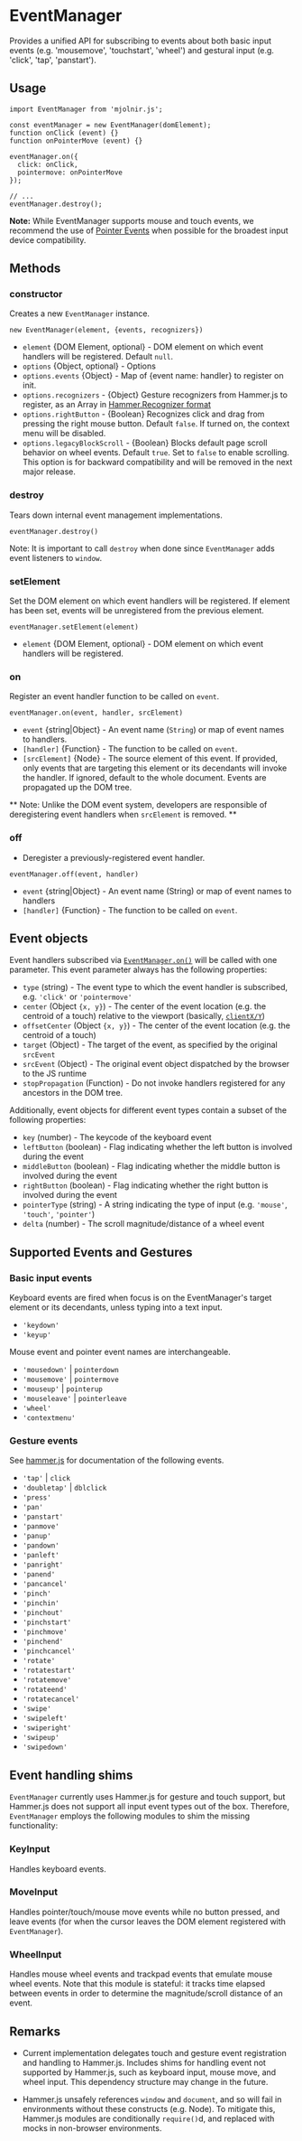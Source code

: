 # EventManager

Provides a unified API for subscribing to events about both basic input events (e.g. 'mousemove', 'touchstart', 'wheel') and gestural input (e.g. 'click', 'tap', 'panstart').



## Usage

```
import EventManager from 'mjolnir.js';

const eventManager = new EventManager(domElement);
function onClick (event) {}
function onPointerMove (event) {}

eventManager.on({
  click: onClick,
  pointermove: onPointerMove
});

// ...
eventManager.destroy();
```

__Note:__ While EventManager supports mouse and touch events, we recommend the use of [Pointer Events](https://developer.mozilla.org/en-US/docs/Web/API/Pointer_events) when possible for the broadest input device compatibility.



## Methods

### constructor

Creates a new `EventManager` instance.

`new EventManager(element, {events, recognizers})`

*  `element` {DOM Element, optional} - DOM element on which event handlers will be registered. Default `null`.
*  `options` {Object, optional} -  Options
*  `options.events` {Object} -  Map of {event name: handler} to register on init.
*  `options.recognizers` - {Object}  Gesture recognizers from Hammer.js to register, as an Array in [Hammer.Recognizer format](http://hammerjs.github.io/api/#hammermanager)
*  `options.rightButton` - {Boolean}  Recognizes click and drag from pressing the right mouse button. Default `false`. If turned on, the context menu will be disabled.
*  `options.legacyBlockScroll` - {Boolean}  Blocks default page scroll behavior on wheel events. Default `true`. Set to `false` to enable scrolling. This option is for backward compatibility and will be removed in the next major release.


### destroy

Tears down internal event management implementations.

`eventManager.destroy()`

Note: It is important to call `destroy` when done since `EventManager` adds event listeners to `window`.


### setElement

Set the DOM element on which event handlers will be registered. If element has been set, events will be unregistered from the previous element.

`eventManager.setElement(element)`

*  `element` {DOM Element, optional} - DOM element on which event handlers will be registered.


### on

Register an event handler function to be called on `event`.

`eventManager.on(event, handler, srcElement)`

* `event` {string|Object} - An event name (`String`) or map of event names to handlers.
* `[handler]` {Function} - The function to be called on `event`.
* `[srcElement]` {Node} - The source element of this event. If provided, only events that are targeting this element or its decendants will invoke the handler. If ignored, default to the whole document. Events are propagated up the DOM tree.

** Note: Unlike the DOM event system, developers are responsible of deregistering event handlers when `srcElement` is removed. **

### off

* Deregister a previously-registered event handler.

`eventManager.off(event, handler)`

* `event` {string|Object} - An event name (String) or map of event names to handlers
* `[handler]` {Function} - The function to be called on `event`.



## Event objects

Event handlers subscribed via [`EventManager.on()`](#user-content-on) will be called with one parameter. This event parameter always has the following properties:

* `type` (string) -  The event type to which the event handler is subscribed, e.g. `'click'` or `'pointermove'`
* `center` (Object `{x, y}`) - The center of the event location (e.g. the centroid of a touch) relative to the viewport (basically, [`clientX/Y`](https://developer.mozilla.org/en-US/docs/Web/API/MouseEvent/clientX))
* `offsetCenter` (Object `{x, y}`) - The center of the event location (e.g. the centroid of a touch)
* `target` (Object) - The target of the event, as specified by the original `srcEvent`
* `srcEvent` (Object) - The original event object dispatched by the browser to the JS runtime
* `stopPropagation` (Function) - Do not invoke handlers registered for any ancestors in the DOM tree.

Additionally, event objects for different event types contain a subset of the following properties:

* `key` (number) - The keycode of the keyboard event
* `leftButton` (boolean) - Flag indicating whether the left button is involved during the event
* `middleButton` (boolean) - Flag indicating whether the middle button is involved during the event
* `rightButton` (boolean) - Flag indicating whether the right button is involved during the event
* `pointerType` (string) - A string indicating the type of input (e.g. `'mouse'`, `'touch'`, `'pointer'`)
* `delta` (number) - The scroll magnitude/distance of a wheel event



## Supported Events and Gestures

### Basic input events
Keyboard events are fired when focus is on the EventManager's target element or its decendants, unless typing into a text input.
- `'keydown'`
- `'keyup'`

Mouse event and pointer event names are interchangeable.
- `'mousedown'` | `pointerdown`
- `'mousemove'` | `pointermove`
- `'mouseup'` | `pointerup`
- `'mouseleave'` | `pointerleave`
- `'wheel'`
- `'contextmenu'`


### Gesture events
See [hammer.js](http://hammerjs.github.io/) for documentation of the following events.
- `'tap'` | `click`
- `'doubletap'` | `dblclick`
- `'press'`
- `'pan'`
- `'panstart'`
- `'panmove'`
- `'panup'`
- `'pandown'`
- `'panleft'`
- `'panright'`
- `'panend'`
- `'pancancel'`
- `'pinch'`
- `'pinchin'`
- `'pinchout'`
- `'pinchstart'`
- `'pinchmove'`
- `'pinchend'`
- `'pinchcancel'`
- `'rotate'`
- `'rotatestart'`
- `'rotatemove'`
- `'rotateend'`
- `'rotatecancel'`
- `'swipe'`
- `'swipeleft'`
- `'swiperight'`
- `'swipeup'`
- `'swipedown'`



## Event handling shims

`EventManager` currently uses Hammer.js for gesture and touch support, but Hammer.js does not support all input event types out of the box. Therefore, `EventManager` employs the following modules to shim the missing functionality:


### KeyInput

Handles keyboard events.


### MoveInput

Handles pointer/touch/mouse move events while no button pressed, and leave events (for when the cursor leaves the DOM element registered with `EventManager`).


### WheelInput

Handles mouse wheel events and trackpad events that emulate mouse wheel events. Note that this module is stateful: it tracks time elapsed between events in order to determine the magnitude/scroll distance of an event.



## Remarks

* Current implementation delegates touch and gesture event registration and handling to Hammer.js. Includes shims for handling event not supported by Hammer.js, such as keyboard input, mouse move, and wheel input. This dependency structure may change in the future.

* Hammer.js unsafely references `window` and `document`, and so will fail in environments without these constructs (e.g. Node). To mitigate this, Hammer.js modules are conditionally `require()`d, and replaced with mocks in non-browser environments.
